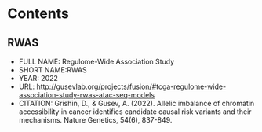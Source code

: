 # Contents

## RWAS
- FULL NAME: Regulome-Wide Association Study 
- SHORT NAME:RWAS
- YEAR: 2022
- URL: http://gusevlab.org/projects/fusion/#tcga-regulome-wide-association-study-rwas-atac-seq-models
- CITATION: Grishin, D., & Gusev, A. (2022). Allelic imbalance of chromatin accessibility in cancer identifies candidate causal risk variants and their mechanisms. Nature Genetics, 54(6), 837-849.

